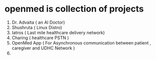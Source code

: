 # openmed is collection of projects 

1) Dr. Advaita ( an AI Doctor)
2) Shushruta ( Linux Distro)
3) Iatros ( Last mile healthcare delivery network)
4) Charing ( healthcare PSTN )
5) OpenMed App ( For Asynchronous communication between patient , caregiver and UDHC Network )
6) 